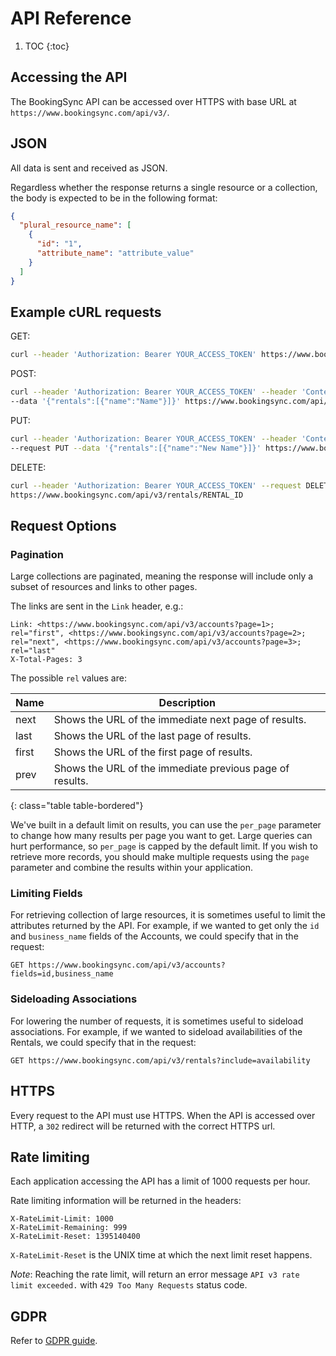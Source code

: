 # API Reference

1. TOC
{:toc}

## Accessing the API

The BookingSync API can be accessed over HTTPS with base URL at
`https://www.bookingsync.com/api/v3/`.

## JSON

All data is sent and received as JSON.

Regardless whether the response returns a single resource or a collection,
the body is expected to be in the following format:

~~~json
{
  "plural_resource_name": [
    {
      "id": "1",
      "attribute_name": "attribute_value"
    }
  ]
}
~~~

## Example cURL requests

GET:

~~~bash
curl --header 'Authorization: Bearer YOUR_ACCESS_TOKEN' https://www.bookingsync.com/api/v3/rentals
~~~

POST:

~~~bash
curl --header 'Authorization: Bearer YOUR_ACCESS_TOKEN' --header 'Content-Type: application/vnd.api+json'
--data '{"rentals":[{"name":"Name"}]}' https://www.bookingsync.com/api/v3/rentals
~~~

PUT:

~~~bash
curl --header 'Authorization: Bearer YOUR_ACCESS_TOKEN' --header 'Content-Type: application/vnd.api+json'
--request PUT --data '{"rentals":[{"name":"New Name"}]}' https://www.bookingsync.com/api/v3/rentals/RENTAL_ID
~~~

DELETE:

~~~bash
curl --header 'Authorization: Bearer YOUR_ACCESS_TOKEN' --request DELETE
https://www.bookingsync.com/api/v3/rentals/RENTAL_ID
~~~

## Request Options

### Pagination

Large collections are paginated, meaning the response will include only
a subset of resources and links to other pages.

The links are sent in the `Link` header, e.g.:

~~~
Link: <https://www.bookingsync.com/api/v3/accounts?page=1>; rel="first", <https://www.bookingsync.com/api/v3/accounts?page=2>; rel="next", <https://www.bookingsync.com/api/v3/accounts?page=3>; rel="last"
X-Total-Pages: 3
~~~

The possible `rel` values are:

Name  | Description
------|------------
next  | Shows the URL of the immediate next page of results.
last  | Shows the URL of the last page of results.
first | Shows the URL of the first page of results.
prev  | Shows the URL of the immediate previous page of results.
{: class="table table-bordered"}

We've built in a default limit on results, you can use the `per_page` parameter to change how many results per page you want to get. Large queries can hurt performance, so `per_page` is capped by the default limit. If you wish to retrieve more records, you should make multiple requests using the `page` parameter and combine the results within your application.

### Limiting Fields

For retrieving collection of large resources, it is sometimes useful to limit
the attributes returned by the API. For example, if we wanted to get only the
`id` and `business_name` fields of the Accounts, we could specify that in the
request:

~~~
GET https://www.bookingsync.com/api/v3/accounts?fields=id,business_name
~~~

### Sideloading Associations

For lowering the number of requests, it is sometimes useful to sideload associations.
For example, if we wanted to sideload availabilities of the Rentals, we could specify
that in the request:

~~~
GET https://www.bookingsync.com/api/v3/rentals?include=availability
~~~

## HTTPS

Every request to the API must use HTTPS. When the API is accessed over HTTP,
a `302` redirect will be returned with the correct HTTPS url.

## Rate limiting

Each application accessing the API has a limit of 1000 requests per hour.

Rate limiting information will be returned in the headers:

~~~
X-RateLimit-Limit: 1000
X-RateLimit-Remaining: 999
X-RateLimit-Reset: 1395140400
~~~

`X-RateLimit-Reset` is the UNIX time at which the next limit reset happens.

_Note_: Reaching the rate limit, will return an error message `API v3 rate limit exceeded.` with `429 Too Many Requests` status code.

## GDPR

Refer to [GDPR guide](/guides/gdpr).
